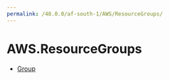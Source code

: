 ```yaml
---
permalink: /48.0.0/af-south-1/AWS/ResourceGroups/
---
```


# AWS.ResourceGroups



* [Group](Group.md)